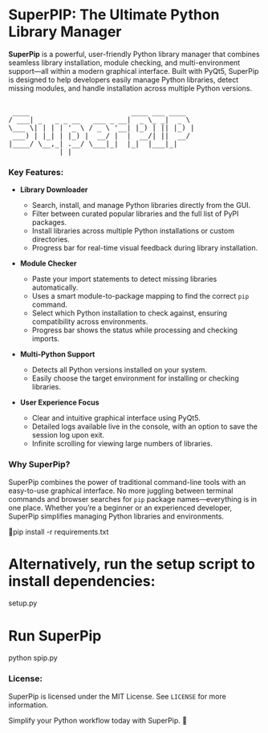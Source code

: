 # SuperPIP: The Ultimate Python Library Manager      

**SuperPip** is a powerful, user-friendly Python library manager that combines seamless library installation, module checking, and multi-environment support—all within a modern graphical interface. Built with PyQt5, SuperPip is designed to help developers easily manage Python libraries, detect missing modules, and handle installation across multiple Python versions.

<pre>  
 ____                        ____ ___ ____  
/ ___| _   _ _ __   ___ _ __|  _ \_ _|  _ \ 
\___ \| | | | '_ \ / _ \ '__| |_) | || |_) |
 ___) | |_| | |_) |  __/ |  |  __/| ||  __/ 
|____/ \__,_| .__/ \___|_|  |_|  |___|_|    
            |_|                             
</pre>

### Key Features:

- **Library Downloader**

  - Search, install, and manage Python libraries directly from the GUI.
  - Filter between curated popular libraries and the full list of PyPI packages.
  - Install libraries across multiple Python installations or custom directories.
  - Progress bar for real-time visual feedback during library installation.

- **Module Checker**

  - Paste your import statements to detect missing libraries automatically.
  - Uses a smart module-to-package mapping to find the correct `pip` command.
  - Select which Python installation to check against, ensuring compatibility across environments.
  - Progress bar shows the status while processing and checking imports.

- **Multi-Python Support**

  - Detects all Python versions installed on your system.
  - Easily choose the target environment for installing or checking libraries.

- **User Experience Focus**

  - Clear and intuitive graphical interface using PyQt5.
  - Detailed logs available live in the console, with an option to save the session log upon exit.
  - Infinite scrolling for viewing large numbers of libraries.

### Why SuperPip?

SuperPip combines the power of traditional command-line tools with an easy-to-use graphical interface. No more juggling between terminal commands and browser searches for `pip` package names—everything is in one place. Whether you’re a beginner or an experienced developer, SuperPip simplifies managing Python libraries and environments.

pip install -r requirements.txt

# Alternatively, run the setup script to install dependencies:

setup.py

# Run SuperPip

python spip.py



### License:
SuperPip is licensed under the MIT License. See `LICENSE` for more information.



Simplify your Python workflow today with SuperPip. 🚀

